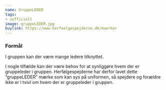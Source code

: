 ```yaml
---
name: GruppeLEDER
tags:
- uofficielt
image: gruppeLEDER.jpg
buylink: https://www.herfoelgespejderne.dk/maerker
---
```

### Formål 
I gruppen kan der være mange ledere tilknyttet.

I nogle tilfælde kan der være behov for at synliggøre hvem der er gruppeleder i gruppen. Herfølgespejderne har derfor lavet dette “gruppeLEDER” mærke som kan sys på uniformen, så spejdere og forældre ikke er i tvivl om hvem der er gruppeleder i gruppen.
